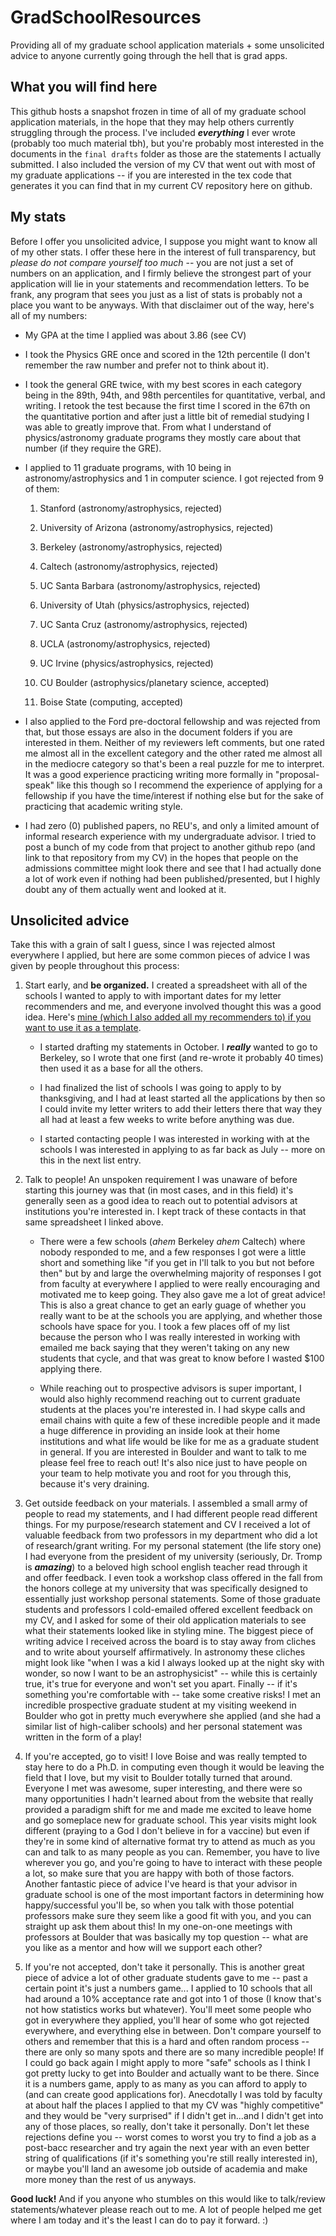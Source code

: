 # GradSchoolResources
Providing all of my graduate school application materials + some unsolicited advice to anyone currently going through the hell that is grad apps. 


## What you will find here
This github hosts a snapshot frozen in time of all of my graduate school application materials, in the hope that they may help others currently struggling through the process. I've included ***everything*** I ever wrote (probably too much material tbh), but you're probably most interested in the documents in the `final drafts` folder as those are the statements I actually submitted. I also included the version of my CV that went out with most of my graduate applications -- if you are interested in the tex code that generates it you can find that in my current CV repository here on github. 

## My stats
Before I offer you unsolicited advice, I suppose you might want to know all of my other stats. I offer these here in the interest of full transparency, but *please do not compare yourself too much* -- you are not just a set of numbers on an application, and I firmly believe the strongest part of your application will lie in your statements and recommendation letters. To be frank, any program that sees you just as a list of stats is probably not a place you want to be anyways. With that disclaimer out of the way, here's all of my numbers:

* My GPA at the time I applied was about 3.86 (see CV)

* I took the Physics GRE once and scored in the 12th percentile (I don't remember the raw number and prefer not to think about it).

* I took the general GRE twice, with my best scores in each category being in the 89th, 94th, and 98th percentiles for quantitative, verbal, and writing. I retook the test because the first time I scored in the 67th on the quantitative portion and after just a little bit of remedial studying I was able to greatly improve that. From what I understand of physics/astronomy graduate programs they mostly care about that number (if they require the GRE). 
* I applied to 11 graduate programs, with 10 being in astronomy/astrophysics and 1 in computer science. I got rejected from 9 of them:
    
    1. Stanford (astronomy/astrophysics, rejected)
    
    2. University of Arizona (astronomy/astrophysics, rejected)
    
    3. Berkeley (astronomy/astrophysics, rejected)
    
    4. Caltech (astronomy/astrophysics, rejected)
    
    5. UC Santa Barbara (astronomy/astrophysics, rejected)
    
    6. University of Utah (physics/astrophysics, rejected)
    
    7. UC Santa Cruz (astronomy/astrophysics, rejected)
    
    8. UCLA (astronomy/astrophysics, rejected)
    
    9. UC Irvine (physics/astrophysics, rejected)
    
    10. CU Boulder (astrophysics/planetary science, accepted)
    
    11. Boise State (computing, accepted)

* I also applied to the Ford pre-doctoral fellowship and was rejected from that, but those essays are also in the document folders if you are interested in them. Neither of my reviewers left comments, but one rated me almost all in the excellent category and the other rated me almost all in the mediocre category so that's been a real puzzle for me to interpret. It was a good experience practicing writing more formally in "proposal-speak" like this though so I recommend the experience of applying for a fellowship if you have the time/interest if nothing else but for the sake of practicing that academic writing style. 

* I had zero (0) published papers, no REU's, and only a limited amount of informal research experience with my undergraduate advisor. I tried to post a bunch of my code from that project to another github repo (and link to that repository from my CV) in the hopes that people on the admissions committee might look there and see that I had actually done a lot of work even if nothing had been published/presented, but I highly doubt any of them actually went and looked at it.

## Unsolicited advice

Take this with a grain of salt I guess, since I was rejected almost everywhere I applied, but here are some common pieces of advice I was given by people throughout this process:

1. Start early, and **be organized.** I created a spreadsheet with all of the schools I wanted to apply to with important dates for my letter recommenders and me, and everyone involved thought this was a good idea. Here's [mine (which I also added all my recommenders to) if you want to use it as a template](https://docs.google.com/spreadsheets/d/1yi-RuY4AbmIJxG6Zh8T075S3OIaILaFa-ZmY8Ki-DE0/edit?usp=sharing). 
   
   * I started drafting my statements in October. I ***really*** wanted to go to Berkeley, so I wrote that one first (and re-wrote it probably 40 times) then used it as a base for all the others.
   
   * I had finalized the list of schools I was going to apply to by thanksgiving, and I had at least started all the applications by then so I could invite my letter writers to add their letters there that way they all had at least a few weeks to write before anything was due. 
   
   * I started contacting people I was interested in working with at the schools I was interested in applying to as far back as July -- more on this in the next list entry.
   
 2. Talk to people! An unspoken requirement I was unaware of before starting this journey was that (in most cases, and in this field) it's generally seen as a good idea to reach out to potential advisors at institutions you're interested in. I kept track of these contacts in that same spreadsheet I linked above. 
 
    * There were a few schools (*ahem* Berkeley *ahem* Caltech) where nobody responded to me, and a few responses I got were a little short and something like "if you get in I'll talk to you but not before then" but by and large the overwhelming majority of responses I got from faculty at everywhere I applied to were really encouraging and motivated me to keep going. They also gave me a lot of great advice! This is also a great chance to get an early guage of whether you really want to be at the schools you are applying, and whether those schools have space for you. I took a few places off of my list because the person who I was really interested in working with emailed me back saying that they weren't taking on any new students that cycle, and that was great to know before I wasted $100 applying there. 
    
    * While reaching out to prospective advisors is super important, I would also highly recommend reaching out to current graduate students at the places you're interested in. I had skype calls and email chains with quite a few of these incredible people and it made a huge difference in providing an inside look at their home institutions and what life would be like for me as a graduate student in general. If you are interested in Boulder and want to talk to me please feel free to reach out! It's also nice just to have people on your team to help motivate you and root for you through this, because it's very draining.
 
 3. Get outside feedback on your materials. I assembled a small army of people to read my statements, and I had different people read different things. For my purpose/research statement and CV I received a lot of valuable feedback from two professors in my department who did a lot of research/grant writing. For my personal statement (the life story one) I had everyone from the president of my university (seriously, Dr. Tromp is ***amazing***) to a beloved high school english teacher read through it and offer feedback. I even took a workshop class offered in the fall from the honors college at my university that was specifically designed to essentially just workshop personal statements. Some of those graduate students and professors I cold-emailed offered excellent feedback on my CV, and I asked for some of their old application materials to see what their statements looked like in styling mine. The biggest piece of writing advice I received across the board is to stay away from cliches and to write about yourself affirmatively. In astronomy these cliches might look like "when I was a kid I always looked up at the night sky with wonder, so now I want to be an astrophysicist" -- while this is certainly true, it's true for everyone and won't set you apart. Finally -- if it's something you're comfortable with -- take some creative risks! I met an incredible prospective graduate student at my visiting weekend in Boulder who got in pretty much everywhere she applied (and she had a similar list of high-caliber schools) and her personal statement was written in the form of a play!
 
 4. If you're accepted, go to visit! I love Boise and was really tempted to stay here to do a Ph.D. in computing even though it would be leaving the field that I love, but my visit to Boulder totally turned that around. Everyone I met was awesome, super interesting, and there were so many opportunities I hadn't learned about from the website that really provided a paradigm shift for me and made me excited to leave home and go someplace new for graduate school. This year visits might look different (praying to a God I don't believe in for a vaccine) but even if they're in some kind of alternative format try to attend as much as you can and talk to as many people as you can. Remember, you have to live wherever you go, and you're going to have to interact with these people a lot, so make sure that you are happy with both of those factors. Another fantastic piece of advice I've heard is that your advisor in graduate school is one of the most important factors in determining how happy/successful you'll be, so when you talk with those potential professors make sure they seem like a good fit with you, and you can straight up ask them about this! In my one-on-one meetings with professors at Boulder that was basically my top question -- what are you like as a mentor and how will we support each other? 
 
 5. If you're not accepted, don't take it personally. This is another great piece of advice a lot of other graduate students gave to me -- past a certain point it's just a numbers game... I applied to 10 schools that all had around a 10% acceptance rate and got into 1 of those (I know that's not how statistics works but whatever). You'll meet some people who got in everywhere they applied, you'll hear of some who got rejected everywhere, and everything else in between. Don't compare yourself to others and remember that this is a hard and often random process -- there are only so many spots and there are so many incredible people! If I could go back again I might apply to more "safe" schools as I think I got pretty lucky to get into Boulder and actually want to be there. Since it is a numbers game, apply to as many as you can afford to apply to (and can create good applications for). Anecdotally I was told by faculty at about half the places I applied to that my CV was "highly competitive" and they would be "very surprised" if I didn't get in...and I didn't get into any of those places, so really, don't take it personally. Don't let these rejections define you -- worst comes to worst you try to find a job as a post-bacc researcher and try again the next year with an even better string of qualifications (if it's something you're still really interested in), or maybe you'll land an awesome job outside of academia and make more money than the rest of us anyways. 
 
**Good luck!** And if you anyone who stumbles on this would like to talk/review statements/whatever please reach out to me. A lot of people helped me get where I am today and it's the least I can do to pay it forward. :)
